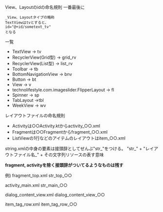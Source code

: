View、Layoutのidの命名規則
一番最後に
```
_View、Layoutタイプの略称
TextViewはtvとすると、
id="@+id/sometext_tv"
となる
```

一覧
- TextView -> tv
- RecyclerView(Grid型) -> grid_rv
- RecyclerView(List型) -> list_rv
- Toolbar -> tb
- BottomNavigationView -> bnv
- Button -> bt
- View -> v
- technolifestyle.com.imageslider.FlipperLayout -> fl
- Spinner -> sp
- TabLayout ->tbl
- WeekView -> wv

レイアウトファイルの命名規則
- Activityは○○Activity.ktからactivity_○○.xml
- Fragmentは○○Fragmentからfragment_○○.xml
- ListViewの1行などのアイテムのレイアウトはitem_○○.xml

string.xmlの中身の要素は接頭辞としてぜんぶ"str_"をつける。
"str_" + "レイアウトファイル名_" + その文字列リソースの表す意味

 **fragment, activityを除く接頭辞がついてるようなものは残す**

例) fragment_top.xml
str_top_○○

activity_main.xml
str_main_○○

dialog_content_view.xml
dialog_content_view_○○

item_tag_row.xml
item_tag_row_○○